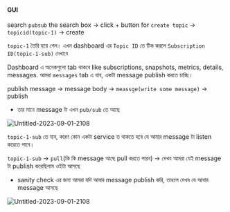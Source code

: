 
#### GUI

search `pubsub` the search box -> click + button for `create topic` -> `topicid(topic-1)` -> create


`topic-1` তৈরি হয়ে গেল। এখন dashboard এর `Topic ID` তে টিক করলে `Subscription ID(topic-1-sub)` দেখাবে 

Dashboard এ অনেকগুলো tab থাকবে like subscriptions, snapshots, metrics, details, messages. আমরা `messages` tab এ যাব, একটা message publish করতে চাচ্ছি। 

publish message -> message body -> `meassge(write some message)` -> publish

- তার মানে message টা এখন `pub/sub` তে আছে

![Untitled-2023-09-01-2108](https://github.com/Mohsem35/DevOps/assets/58659448/0b8ee514-7774-4f78-ac8e-fb3e0846a778)


`topic-1-sub` তে যাব, কারণ কোন একটা service ত থাকতে হবে যে আমার message টা listen করেতে পাবে। 

`topic-1-sub` -> `pull`(কি কি message আছে pull করতে পারব) -> দেখব আমরা যেই message টা publish করেছিলাম ওইটা আসছে 

- sanity check এর জন্য আমরা যদি আবার message publish করি, তাহলে দেখব যে আবার message আসছে

![Untitled-2023-09-01-2108](https://github.com/Mohsem35/DevOps/assets/58659448/72561951-18ca-494a-968a-5c8c159b7f76)
